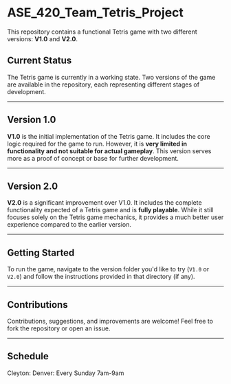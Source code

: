# ASE_420_Team_Tetris_Project

This repository contains a functional Tetris game with two different versions: **V1.0** and **V2.0**.

## Current Status

The Tetris game is currently in a working state. Two versions of the game are available in the repository, each representing different stages of development.

---

## Version 1.0

**V1.0** is the initial implementation of the Tetris game. It includes the core logic required for the game to run. However, it is **very limited in functionality and not suitable for actual gameplay**. This version serves more as a proof of concept or base for further development.

---

## Version 2.0

**V2.0** is a significant improvement over V1.0. It includes the complete functionality expected of a Tetris game and is **fully playable**. While it still focuses solely on the Tetris game mechanics, it provides a much better user experience compared to the earlier version.

---

## Getting Started

To run the game, navigate to the version folder you'd like to try (`V1.0` or `V2.0`) and follow the instructions provided in that directory (if any).

---

## Contributions

Contributions, suggestions, and improvements are welcome! Feel free to fork the repository or open an issue.

---

## Schedule

Cleyton: 
Denver: Every Sunday 7am-9am